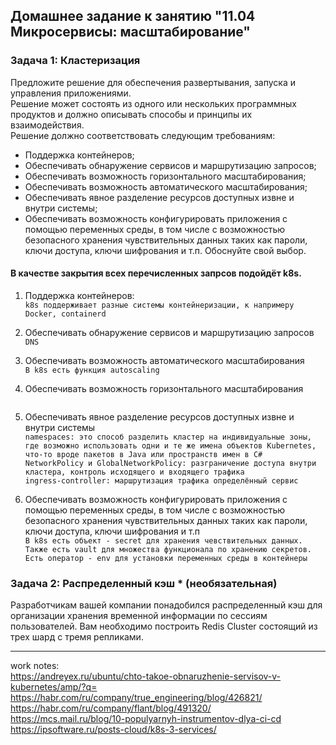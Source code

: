 ## Домашнее задание к занятию "11.04 Микросервисы: масштабирование" </br>
### Задача 1: Кластеризация </br>
Предложите решение для обеспечения развертывания, запуска и управления приложениями. </br>
Решение может состоять из одного или нескольких программных продуктов и должно описывать способы и принципы их взаимодействия. </br>
Решение должно соответствовать следующим требованиям: </br>
- Поддержка контейнеров;
- Обеспечивать обнаружение сервисов и маршрутизацию запросов;
- Обеспечивать возможность горизонтального масштабирования;
- Обеспечивать возможность автоматического масштабирования;
- Обеспечивать явное разделение ресурсов доступных извне и внутри системы;
- Обеспечивать возможность конфигурировать приложения с помощью переменных среды, в том числе с возможностью безопасного хранения чувствительных данных таких как пароли, ключи доступа, ключи шифрования и т.п. Обоснуйте свой выбор.


#### В качестве закрытия всех перечисленных запрсов подойдёт k8s. </br>

1) Поддержка контейнеров: </br>
`k8s поддерживает разные системы контейнеризации, к напримеру Docker, containerd` </br>

2) Обеспечивать обнаружение сервисов и маршрутизацию запросов </br>
`DNS ` </br>

3) Обеспечивать возможность автоматического масштабирования </br>
`В k8s есть функция autoscaling` </br>

4) Обеспечивать возможность горизонтального масштабирования </br>
` `</br>

6) Обеспечивать явное разделение ресурсов доступных извне и внутри системы </br>
`namespaces: это способ разделить кластер на индивидуальные зоны, где возможно использовать одни и те же имена объектов Kubernetes, что-то вроде пакетов в Java или пространств имен в С#` </br>
`NetworkPolicy и GlobalNetworkPolicy: разграничение доступа внутри кластера, контроль исходящего и входящего трафика` </br>
`ingress-controller: маршрутизация трафика определённый сервис` </br>

7) Обеспечивать возможность конфигурировать приложения с помощью переменных среды, в том числе с возможностью безопасного хранения чувствительных данных
таких как пароли, ключи доступа, ключи шифрования и т.п </br>
`В k8s есть объект - secret для хранения чевствительных данных. Также есть vault для множества функционала по хранению секретов.
Есть оператор - env для установки переменных среды в контейнеры` </br>

### Задача 2: Распределенный кэш * (необязательная)

Разработчикам вашей компании понадобился распределенный кэш для организации хранения временной информации по сессиям пользователей.
Вам необходимо построить Redis Cluster состоящий из трех шард с тремя репликами.


---
work notes: </br>
https://andreyex.ru/ubuntu/chto-takoe-obnaruzhenie-servisov-v-kubernetes/amp/?q= </br>
https://habr.com/ru/company/true_engineering/blog/426821/ </br>
https://habr.com/ru/company/flant/blog/491320/ </br>
https://mcs.mail.ru/blog/10-populyarnyh-instrumentov-dlya-ci-cd </br>
https://ipsoftware.ru/posts-cloud/k8s-3-services/ </br>
